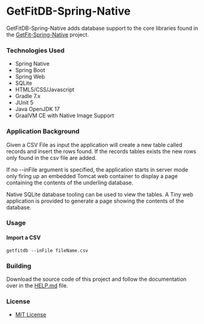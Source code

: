 # GetFitDB-Spring-Native

GetFitDB-Spring-Native adds database support to the
core libraries found in the [GetFit-Spring-Native](https://github.com/afarentino/getfit-spring-native) 
project.

### Technologies Used
* Spring Native
* Spring Boot
* Spring Web
* SQLite
* HTML5/CSS/Javascript
* Gradle 7.x
* JUnit 5
* Java OpenJDK 17
* GraalVM CE with Native Image Support

### Application Background

Given a CSV File as input the application will create a new table
called records and insert the rows found.  If the records tables
exists the new rows only found in the csv file are added.

If no --inFile argument is specified, the application starts
in server mode only firing up an embedded Tomcat web container to
display a page containing the contents of the underling database.

Native SQLite database tooling can be used to view the 
tables.  A Tiny web application is provided to generate a page 
showing the contents of the database.

### Usage

#### Import a CSV ####
```getfitdb --inFile fileName.csv```


### Building
Download the source code of this project and follow the
documentation over
in the [HELP.md](HELP.md) file.

### License
* [MIT License](LICENSE.txt)
